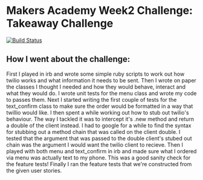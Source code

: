 Makers Academy Week2 Challenge: Takeaway Challenge
=================================================
[![Build Status](https://travis-ci.org/rjlynch/takeaway-challenge.svg?branch=master)](https://travis-ci.org/rjlynch/takeaway-challenge)

How I went about the challenge:
-------------------------------
First I played in irb and wrote some simple ruby scripts to work out how twilio works and what information it needs to be sent.
Then I wrote on paper the classes I thought I needed and how they would behave, interact and what they would do.
I wrote unit tests for the menu class and wrote my code to passes them.
Next I started writing the first couple of tests for the text_confirm class to make sure the order would be formatted in a way that twillio would like.
I then spent a while working out how to stub out twilio's behaviour. The way I tackled it was to intercept it's .new method and return a double of the client instead. I had to google for a while to find the syntax for stubbing out a method chain that was called on the client double. I tested that the argument that was passed to the double client's stubed out chain was the argument I would want the twilio client to recieve.
Then I played with both menu and text_confirm in irb and made sure what I ordered via menu was actually text to my phone. This was a good sanity check for the feature tests! 
Finally I ran the feature tests that we're constructed from the given user stories.